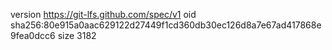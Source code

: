 version https://git-lfs.github.com/spec/v1
oid sha256:80e915a0aac629122d27449f1cd360db30ec126d8a7e67ad417868e9fea0dcc6
size 3182
